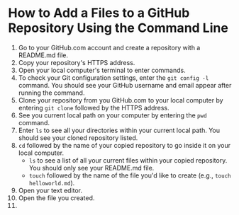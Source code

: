 # How to Add a Files to a GitHub Repository Using the Command Line

1. Go to your GitHub.com account and create a repository with a README.md file.
2. Copy your repository's HTTPS address.
3. Open your local computer's terminal to enter commands.
4. To check your Git configuration settings, enter the `git config -l` command. You should see your GitHub username and email appear after running the command.
5. Clone your repository from you GitHub.com to your local computer by entering `git clone` followed by the HTTPS address.
6. See you current local path on your computer by entering the `pwd` command.
7. Enter `ls` to see all your directories within your current local path. You should see your cloned repository listed.
8. `cd` followed by the name of your copied repository to go inside it on your local computer.
   - `ls` to see a list of all your current files within your copied repository. You should only see your README.md file.
   - `touch` followed by the name of the file you'd like to create (e.g., `touch helloworld.md`).
9. Open your text editor.
10. Open the file you created.
11.
